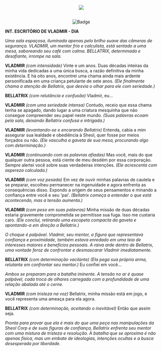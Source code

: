 <div align="center">
  <img src="https://github.com/CatBoxArtsCo/Totalitaire/assets/101335613/70b6e535-dd5f-404c-9247-123344b2b6b3">
  <br><br>
  
   ![Badge](https://img.shields.io/badge/status-CONCLUÍDo-white?style=for-the-badge&logo=)
</div>

**INT. ESCRITÓRIO DE VLADMIR - DIA**

*Uma sala espaçosa, iluminada apenas pelo brilho suave das câmeras de segurança. VLADMIR, um mentor frio e calculista, está sentado a uma mesa, saboreando seu café com calma. BELLATRIX, determinada e desafiante, irrompe na sala.*

**VLADMIR**
*(com intensidade)*
Vinte e um anos. Duas décadas inteiras da minha vida dedicadas a uma única busca, a razão definitiva da minha existência. E há oito anos, encontrei uma chama ainda mais ardente personificada em uma criança petulante de sete anos.
*(Ele finalmente chama a atenção de Bellatrix, que desvia o olhar para ele com seriedade.)*

**BELLATRIX**
*(com relutância e confusão)*
Vladmir, eu...

**VLADMIR**
*(com uma seriedade intensa)*
Contudo, receio que essa chama tenha se apagado, dando lugar a uma criatura mesquinha que não consegue compreender seu papel neste mundo.
*(Suas palavras ecoam pela sala, deixando Bellatrix confusa e intrigada.)*

**VLADMIR**
*(levantando-se e encarando Bellatrix)*
Entenda, cabia a mim assegurar sua lealdade e obediência à Sheol, quer fosse por meios forçados ou não.
*(Ele vasculha a gaveta de sua mesa, procurando algo com determinação.)*

**VLADMIR**
*(continuando com as palavras afiadas)*
Mas você, mais do que qualquer outra pessoa, está ciente de meu desdém por essa corporação. Sempre alertei você sobre suas verdadeiras intenções.
*(Ele acrescenta com aspereza calculada.)*

**VLADMIR**
*(com voz pesada)*
Em vez de ouvir minhas palavras de cautela e se preparar, escolheu permanecer na ingenuidade e agora enfrenta as consequências disso. Expondo a origem de seus pensamentos e minando a confiança entre você e seu 'pai'.
*(Bellatrix começa a entender o que está acontecendo, mas a tensão aumenta.)*

**VLADMIR**
*(com peso em suas palavras)*
Minha missão de duas décadas estaria gravemente comprometida se permitisse sua fuga. Isso me custaria caro.
*(Ele conclui, retirando uma escopeta compacta da gaveta e apontando-a em direção a Bellatrix.)*

*O choque é palpável. Vladmir, seu mentor, a figura que representava confiança e proximidade, também estava enredado em uma teia de interesses maiores e benefícios pessoais. A raiva arde dentro de Bellatrix, uma vontade feroz de confrontar e desmascarar Vladmir imediatamente.*

**BELLATRIX**
*(com determinação vacilante)*
*(Ela pega sua própria arma, relutante em confrontar seu mentor.)*
Eu confiei em você...

*Ambos se preparam para a batalha iminente. A tensão no ar é quase palpável, cada troca de olhares carregada com a profundidade de uma relação abalada até o cerne.*

**VLADMIR**
*(com tristeza na voz)*
Bellatrix, minha missão está em jogo, e você representa uma ameaça para ela agora.

**BELLATRIX**
*(com determinação, aceitando o inevitável)*
Então que assim seja.

*Pronta para provar que ela é mais do que uma peça nas manipulações da Sheol Corp e de suas figuras de confiança, Bellatrix enfrenta seu mentor com uma mistura de tristeza e resolução. A batalha que se aproxima é não apenas física, mas um embate de ideologias, intenções ocultas e a busca desesperada por liberdade.*
